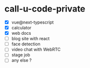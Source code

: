 # call-u-code-private
- [x] vue@next-typescript
- [x] calculator
- [x] web docs
- [ ] blog site with react
- [ ] face detection
- [ ] video chat with WebRTC
- [ ] stage job
- [ ] any else ?
